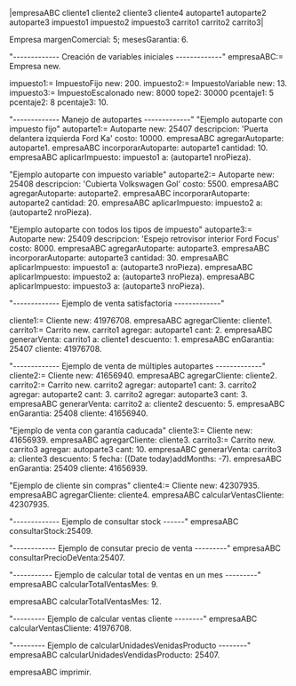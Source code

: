 |empresaABC cliente1 cliente2 cliente3 cliente4 autoparte1 autoparte2 autoparte3 impuesto1 impuesto2 impuesto3 carrito1 carrito2 carrito3|

Empresa margenComercial: 5; mesesGarantia: 6.

"------------- Creación de variables iniciales -------------"
empresaABC:= Empresa new.

impuesto1:= ImpuestoFijo new: 200.
impuesto2:= ImpuestoVariable new: 13.
impuesto3:= ImpuestoEscalonado new: 8000 tope2: 30000 pcentaje1: 5  pcentaje2: 8 pcentaje3: 10.


"------------- Manejo de autopartes -------------"
"Ejemplo autoparte con impuesto fijo"
autoparte1:= Autoparte new: 25407 descripcion: 'Puerta delantera izquierda Ford Ka' costo: 10000.
empresaABC agregarAutoparte: autoparte1.
empresaABC incorporarAutoparte: autoparte1 cantidad: 10. 
empresaABC aplicarImpuesto: impuesto1 a: (autoparte1 nroPieza).


"Ejemplo autoparte con impuesto variable"
autoparte2:= Autoparte new: 25408 descripcion: 'Cubierta Volkswagen Gol' costo: 5500.
empresaABC agregarAutoparte: autoparte2.
empresaABC incorporarAutoparte: autoparte2 cantidad: 20. 
empresaABC aplicarImpuesto: impuesto2 a: (autoparte2 nroPieza).


"Ejemplo autoparte con todos los tipos de impuesto"
autoparte3:= Autoparte new: 25409 descripcion: 'Espejo retrovisor interior Ford Focus' costo: 8000.
empresaABC agregarAutoparte: autoparte3.
empresaABC incorporarAutoparte: autoparte3 cantidad: 30. 
empresaABC aplicarImpuesto: impuesto1 a: (autoparte3 nroPieza).
empresaABC aplicarImpuesto: impuesto2 a: (autoparte3 nroPieza).
empresaABC aplicarImpuesto: impuesto3 a: (autoparte3 nroPieza).
 
"------------- Ejemplo de venta satisfactoria -------------"

cliente1:= Cliente new: 41976708.
empresaABC agregarCliente: cliente1.
carrito1:= Carrito new.
carrito1 agregar: autoparte1 cant: 2.
empresaABC generarVenta: carrito1 a: cliente1 descuento: 1.
empresaABC enGarantia: 25407 cliente: 41976708.


"------------- Ejemplo de venta de múltiples autopartes  -------------"
cliente2:= Cliente new: 41656940.
empresaABC agregarCliente: cliente2.
carrito2:= Carrito new.
carrito2 agregar: autoparte1 cant: 3.
carrito2 agregar: autoparte2 cant: 3.
carrito2 agregar: autoparte3 cant: 3.
empresaABC generarVenta: carrito2  a: cliente2  descuento: 5.
empresaABC enGarantia: 25408 cliente: 41656940.

"Ejemplo de venta con garantía caducada"
cliente3:= Cliente new: 41656939.
empresaABC agregarCliente: cliente3.
carrito3:= Carrito new.
carrito3 agregar: autoparte3 cant: 10.
empresaABC generarVenta: carrito3  a: cliente3  descuento: 5 fecha: ((Date today)addMonths: -7).
empresaABC enGarantia: 25409 cliente: 41656939.

"Ejemplo de cliente sin compras"
cliente4:= Cliente new: 42307935.
empresaABC agregarCliente: cliente4.
empresaABC calcularVentasCliente: 42307935.


"------------- Ejemplo de consultar stock ------"
empresaABC consultarStock:25409.

"------------ Ejemplo de consutar precio de venta ---------"
empresaABC consultarPrecioDeVenta:25407.

"----------- Ejemplo de calcular total de ventas en un mes ---------"
empresaABC calcularTotalVentasMes: 9.

empresaABC calcularTotalVentasMes: 12.

"--------- Ejemplo de calcular ventas cliente --------"
empresaABC calcularVentasCliente: 41976708.

"--------- Ejemplo de calcularUnidadesVenidasProducto --------"
empresaABC calcularUnidadesVendidasProducto: 25407.

empresaABC imprimir.
